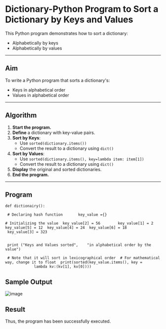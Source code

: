 #  Dictionary-Python Program to Sort a Dictionary by Keys and Values

This Python program demonstrates how to sort a dictionary:
- Alphabetically by keys
- Alphabetically by values

---

##  Aim

To write a Python program that sorts a dictionary's:
- Keys in alphabetical order
- Values in alphabetical order

---

##  Algorithm

1. **Start the program.**
2. **Define** a dictionary with key-value pairs.
3. **Sort by Keys**:
   - Use `sorted(dictionary.items())`
   - Convert the result to a dictionary using `dict()`
4. **Sort by Values**:
   - Use `sorted(dictionary.items(), key=lambda item: item[1])`
   - Convert the result to a dictionary using `dict()`
5. **Display** the original and sorted dictionaries.
6. **End the program.**

---

## Program
~~~
def dictionairy(): 
  
 # Declaring hash function       key_value ={}    
   
# Initializing the value  key_value[2] = 56        key_value[1] = 2  key_value[5] = 12  key_value[4] = 24  key_value[6] = 18      
 key_value[3] = 323 
   
  
 print ("Keys and Values sorted",    "in alphabetical order by the value") 
   
 # Note that it will sort in lexicographical order  # For mathematical way, change it to float  print(sorted(key_value.items(), key = 
             lambda kv:(kv[1], kv[0]))) 
~~~


## Sample Output

![image](https://github.com/user-attachments/assets/2a043dc1-f232-4949-8761-871b1c23aee8)


## Result
Thus, the program has been successfully executed. 



